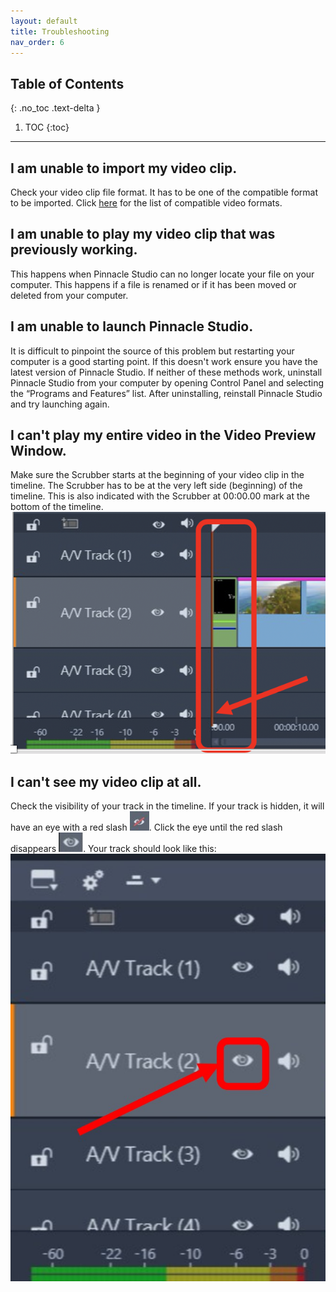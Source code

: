 ```yaml
---
layout: default
title: Troubleshooting
nav_order: 6
---
```

## Table of Contents
{: .no_toc .text-delta }

1. TOC
{:toc}

---

## I am unable to import my video clip.

Check your video clip file format. It has to be one of the compatible format to be imported. Click
<a href="https://shihkster1015.github.io/Em-Kevin-Pinnacle-Studio/#supported-video-files" >here</a> 
for the list of compatible video formats.

## I am unable to play my video clip that was previously working. 

This happens when Pinnacle Studio can no longer locate your file on your computer. This happens if a file is renamed or if it 
has been moved or deleted from your computer. 

## I am unable to launch Pinnacle Studio. 

It is difficult to pinpoint the source of this problem but restarting your computer is a good starting point. 
If this doesn't work ensure you have the latest version of Pinnacle Studio. If neither of these methods work, 
uninstall Pinnacle Studio from your computer by opening Control Panel and selecting the “Programs and Features” list. 
After uninstalling, reinstall Pinnacle Studio and try launching again.   

## I can't play my entire video in the Video Preview Window.

Make sure the Scrubber starts at the beginning of your video clip in the timeline. The Scrubber
has to be at the very left side (beginning) of the timeline. This is also indicated with the Scrubber
at 00:00.00 mark at the bottom of the timeline.
![scrub at zero](images/scrubber-at-zero.png)

## I can't see my video clip at all.

Check the visibility of your track in the timeline. If your track is hidden, it will have an eye with a red slash 
![eye crossed](images/eye-crossed-out.jpg). 
Click the eye until the red slash disappears ![eye normal](images/small-eye.jpg). 
Your track should look like this: 
![visible track](images/set-visib.jpg)